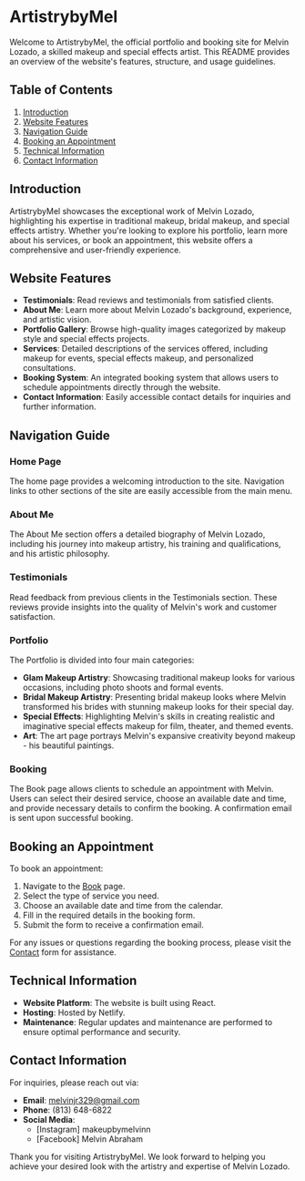 # ArtistrybyMel

Welcome to ArtistrybyMel, the official portfolio and booking site for Melvin Lozado, a skilled makeup and special effects artist. This README provides an overview of the website's features, structure, and usage guidelines.

## Table of Contents

1. [Introduction](#introduction)
2. [Website Features](#website-features)
3. [Navigation Guide](#navigation-guide)
4. [Booking an Appointment](#booking-an-appointment)
5. [Technical Information](#technical-information)
6. [Contact Information](#contact-information)

## Introduction

ArtistrybyMel showcases the exceptional work of Melvin Lozado, highlighting his expertise in traditional makeup, bridal makeup, and special effects artistry. Whether you're looking to explore his portfolio, learn more about his services, or book an appointment, this website offers a comprehensive and user-friendly experience.

## Website Features

- **Testimonials**: Read reviews and testimonials from satisfied clients.
- **About Me**: Learn more about Melvin Lozado's background, experience, and artistic vision.
- **Portfolio Gallery**: Browse high-quality images categorized by makeup style and special effects projects.
- **Services**: Detailed descriptions of the services offered, including makeup for events, special effects makeup, and personalized consultations.
- **Booking System**: An integrated booking system that allows users to schedule appointments directly through the website.
- **Contact Information**: Easily accessible contact details for inquiries and further information.

## Navigation Guide

### Home Page

The home page provides a welcoming introduction to the site. Navigation links to other sections of the site are easily accessible from the main menu.

### About Me

The About Me section offers a detailed biography of Melvin Lozado, including his journey into makeup artistry, his training and qualifications, and his artistic philosophy.

### Testimonials

Read feedback from previous clients in the Testimonials section. These reviews provide insights into the quality of Melvin's work and customer satisfaction.

### Portfolio

The Portfolio is divided into four main categories:

- **Glam Makeup Artistry**: Showcasing traditional makeup looks for various occasions, including photo shoots and formal events.
- **Bridal Makeup Artistry**: Presenting bridal makeup looks where Melvin transformed his brides with stunning makeup looks for their special day.
- **Special Effects**: Highlighting Melvin's skills in creating realistic and imaginative special effects makeup for film, theater, and themed events.
- **Art**: The art page portrays Melvin's expansive creativity beyond makeup - his beautiful paintings.

### Booking

The Book page allows clients to schedule an appointment with Melvin. Users can select their desired service, choose an available date and time, and provide necessary details to confirm the booking. A confirmation email is sent upon successful booking.

## Booking an Appointment

To book an appointment:

1. Navigate to the [Book](#booking) page.
2. Select the type of service you need.
3. Choose an available date and time from the calendar.
4. Fill in the required details in the booking form.
5. Submit the form to receive a confirmation email.

For any issues or questions regarding the booking process, please visit the [Contact](#contact) form for assistance.

## Technical Information

- **Website Platform**: The website is built using React.
- **Hosting**: Hosted by Netlify.
- **Maintenance**: Regular updates and maintenance are performed to ensure optimal performance and security.

## Contact Information

For inquiries, please reach out via:

- **Email**: melvinjr329@gmail.com
- **Phone**: (813) 648-6822
- **Social Media**:
  - [Instagram] makeupbymelvinn
  - [Facebook] Melvin Abraham

Thank you for visiting ArtistrybyMel. We look forward to helping you achieve your desired look with the artistry and expertise of Melvin Lozado.
